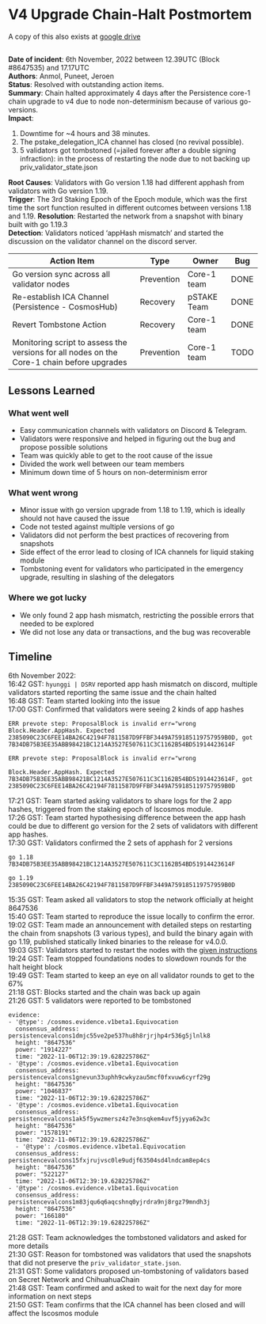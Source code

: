 # V4 Upgrade Chain-Halt Postmortem
A copy of this also exists at [google drive](https://docs.google.com/document/d/1c5xtuK7_r2VKJX1SvZCYnwqHpGprTmO9Q4BazszlL6o/edit#heading=h.tbxvxljw7tfw) 
##

**Date of incident**: 6th November, 2022 between 12.39UTC (Block #8647535) and 17.17UTC  
**Authors**: Anmol, Puneet, Jeroen   
**Status**: Resolved with outstanding action items.   
**Summary**: Chain halted approximately 4 days after the Persistence core-1 chain upgrade to v4 due to node non-determinism because of various go-versions.   
**Impact**: 
1. Downtime for ~4 hours and 38 minutes.   
2. The pstake_delegation_ICA channel has closed (no revival possible).
3. 5 validators got tombstoned (=jailed forever after a double signing infraction):  in the process of restarting the node due to not backing up priv_validator_state.json


**Root Causes**: Validators with Go version 1.18 had different apphash from validators with Go version 1.19.   
**Trigger**: The 3rd Staking Epoch of the Epoch module, which was the first time the sort function resulted in different outcomes between versions 1.18 and 1.19. 
**Resolution**: Restarted the network from a snapshot with binary built with go 1.19.3   
**Detection**: Validators noticed ‘appHash mismatch’ and started the discussion on the validator channel on the discord server.



| Action Item | Type | Owner | Bug |
| --- | --- | --- |----|   
| Go version sync across all validator nodes | Prevention | Core-1 team | DONE |   
| Re-establish ICA Channel (Persistence - CosmosHub) | Recovery | pSTAKE Team | DONE |   
| Revert Tombstone Action | Recovery | Core-1 team | DONE |   
| Monitoring script to assess the versions for all nodes on the Core-1 chain before upgrades | Prevention | Core-1 team | TODO |   


##
## Lessons Learned

### What went well

* Easy communication channels with validators on Discord & Telegram.
* Validators were responsive and helped in figuring out the bug and propose possible solutions
* Team was quickly able to get to the root cause of the issue
* Divided the work well between our team members
* Minimum down time of 5 hours on non-determinism error


### What went wrong

* Minor issue with go version upgrade from 1.18 to 1.19, which is ideally should not have caused the issue
* Code not tested against multiple versions of go
* Validators did not perform the best practices of recovering from snapshots
* Side effect of the error lead to closing of ICA channels for liquid staking module
* Tombstoning event for validators who participated in the emergency upgrade, resulting in slashing of the delegators

### Where we got lucky

* We only found 2 app hash mismatch, restricting the possible errors that needed to be explored    
* We did not lose any data or transactions, and the bug was recoverable   


##
## Timeline

6th November 2022:   
16:42 GST: `hyunggi | DSRV` reported app hash mismatch on discord, multiple validators started reporting the same issue and the chain halted   
16:48 GST: Team started looking into the issue   
17:00 GST: Confirmed that validators were seeing 2 kinds of app hashes   


```
ERR prevote step: ProposalBlock is invalid err="wrong Block.Header.AppHash. Expected 2385090C23C6FEE14BA26C42194F7811587D9FFBF3449A759185119757959B0D, got 7B34DB75B3EE35ABB98421BC1214A3527E507611C3C1162B54BD51914423614F

ERR prevote step: ProposalBlock is invalid err="wrong 

Block.Header.AppHash. Expected 7B34DB75B3EE35ABB98421BC1214A3527E507611C3C1162B54BD51914423614F, got 2385090C23C6FEE14BA26C42194F7811587D9FFBF3449A759185119757959B0D
```

17:21 GST: Team started asking validators to share logs for the 2 app hashes, triggered from the staking epoch of lscosmos module.   
17:26 GST: Team started hypothesising difference between the app hash could be due to different go version for the 2 sets of validators with different app hashes.   
17:30 GST: Validators confirmed the 2 sets of apphash for 2 versions   

```
go 1.18
7B34DB75B3EE35ABB98421BC1214A3527E507611C3C1162B54BD51914423614F

go 1.19
2385090C23C6FEE14BA26C42194F7811587D9FFBF3449A759185119757959B0D
```

15:35 GST: Team asked all validators to stop the network officially at height 8647536   
15:40 GST: Team started to reproduce the issue locally to confirm the error.   
19:02 GST: Team made an announcement with detailed steps on restarting the chain from snapshots (3 various types), and build the binary again with go 1.19, published statically linked binaries to the release for v4.0.0.   
19:03 GST: Validators started to restart the nodes with the [given instructions](https://discord.com/channels/796174129077813248/825820268231655425/1038830837631832126)   
19:24 GST: Team stopped foundations nodes to slowdown rounds for the halt height block   
19:49 GST: Team started to keep an eye on all validator rounds to get to the 67%   
21:18 GST: Blocks started and the chain was back up again   
21:26 GST: 5 validators were reported to be tombstoned   

```
evidence:
- '@type': /cosmos.evidence.v1beta1.Equivocation
  consensus_address: persistencevalcons1dmjc55ve2pe537hu8h8rjrjhp4r536g5jlnlk8
  height: "8647536"
  power: "1914227"
  time: "2022-11-06T12:39:19.628225786Z"
- '@type': /cosmos.evidence.v1beta1.Equivocation
  consensus_address: persistencevalcons1gnevun33uphh9cwkyzau5mcf0fxvuw6cyrf29g
  height: "8647536"
  power: "1046837"
  time: "2022-11-06T12:39:19.628225786Z"
- '@type': /cosmos.evidence.v1beta1.Equivocation
  consensus_address: persistencevalcons1ak5f5ywzmersz4z7e3nsqkem4uvf5jyya62w3c
  height: "8647536"
  power: "1578191"
  time: "2022-11-06T12:39:19.628225786Z"
  - '@type': /cosmos.evidence.v1beta1.Equivocation
  consensus_address: persistencevalcons15fxjrujvsc0le9udjf63504sd4lndcam8ep4cs
  height: "8647536"
  power: "522127"
  time: "2022-11-06T12:39:19.628225786Z"
- '@type': /cosmos.evidence.v1beta1.Equivocation
  consensus_address: persistencevalcons1m83jqu6q6aqcshnq0yjrdra9nj8rgz79mndh3j
  height: "8647536"
  power: "166180"
  time: "2022-11-06T12:39:19.628225786Z"
```

21:28 GST: Team acknowledges the tombstoned validators and asked for more details   
21:30 GST: Reason for tombstoned was validators that used the snapshots that did not preserve the `priv_validator_state.json`.   
21:31 GST: Some validators proposed un-tombstoning of validators based on Secret Network and ChihuahuaChain   
21:48 GST: Team confirmed and asked to wait for the next day for more information on next steps   
21:50 GST: Team confirms that the ICA channel has been closed and will affect the lscosmos module   



